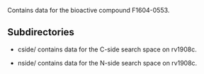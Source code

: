 Contains data for the bioactive compound F1604-0553.

## Subdirectories

- cside/ contains data for the C-side search space on rv1908c.

- nside/ contains data for the N-side search space on rv1908c.

